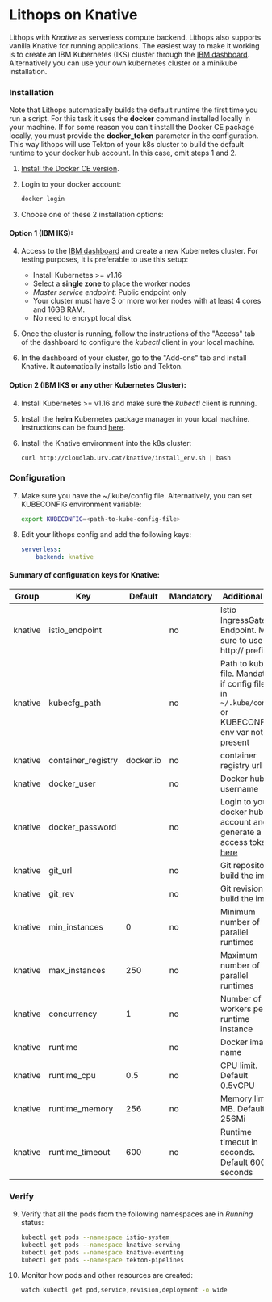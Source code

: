 # Lithops on Knative

Lithops with *Knative* as serverless compute backend. Lithops also supports vanilla Knative for running applications. The easiest way to make it working is to create an IBM Kubernetes (IKS) cluster through the [IBM dashboard](https://cloud.ibm.com/kubernetes/landing). Alternatively you can use your own kubernetes cluster or a minikube installation.

### Installation

Note that Lithops automatically builds the default runtime the first time you run a script. For this task it uses the **docker** command installed locally in your machine. If for some reason you can't install the Docker CE package locally, you must provide the **docker_token** parameter in the configuration. This way lithops will use Tekton of your k8s cluster to build the default runtime to your docker hub account. In this case, omit steps 1 and 2.

1. [Install the Docker CE version](https://docs.docker.com/get-docker/).

2. Login to your docker account:
   ```bash
   docker login
   ```

3. Choose one of these 2 installation options:

#### Option 1 (IBM IKS):

4. Access to the [IBM dashboard](https://cloud.ibm.com/kubernetes/landing) and create a new Kubernetes cluster. For testing purposes, it is preferable to use this setup:
    - Install Kubernetes >= v1.16
    - Select a **single zone** to place the worker nodes
    - *Master service endpoint*: Public endpoint only
    - Your cluster must have 3 or more worker nodes with at least 4 cores and 16GB RAM.
    - No need to encrypt local disk

5. Once the cluster is running, follow the instructions of the "Access" tab of the dashboard to configure the *kubectl* client in your local machine. 

6. In the dashboard of your cluster, go to the "Add-ons" tab and install Knative. It automatically installs Istio and Tekton.


#### Option 2 (IBM IKS or any other Kubernetes Cluster):

4. Install Kubernetes >= v1.16 and make sure the *kubectl* client is running.

5. Install the **helm** Kubernetes package manager in your local machine. Instructions can be found [here](https://github.com/helm/helm#install).

6. Install the Knative environment into the k8s cluster:
    ```
    curl http://cloudlab.urv.cat/knative/install_env.sh | bash
    ```

### Configuration

7. Make sure you have the ~/.kube/config file. Alternatively, you can set KUBECONFIG environment variable:
   ```bash
   export KUBECONFIG=<path-to-kube-config-file>
   ```

8. Edit your lithops config and add the following keys:
    ```yaml
    serverless:
        backend: knative
    ```

#### Summary of configuration keys for Knative:

|Group|Key|Default|Mandatory|Additional info|
|---|---|---|---|---|
|knative | istio_endpoint | |no | Istio IngressGateway Endpoint. Make sure to use http:// prefix |
|knative | kubecfg_path | |no | Path to kubecfg file. Mandatory if config file not in `~/.kube/config` or KUBECONFIG env var not present|
|knative | container_registry |  docker.io | no | container registry url|
|knative | docker_user | |no | Docker hub username |
|knative | docker_password | |no | Login to your docker hub account and generate a new access token [here](https://hub.docker.com/settings/security)|
|knative | git_url | |no | Git repository to build the image |
|knative | git_rev | |no | Git revision to build the image |
|knative | min_instances | 0 |no | Minimum number of parallel runtimes |
|knative | max_instances | 250 |no | Maximum number of parallel runtimes |
|knative | concurrency | 1 |no | Number of workers per runtime instance |
|knative | runtime |  |no | Docker image name|
|knative | runtime_cpu | 0.5 |no | CPU limit. Default 0.5vCPU |
|knative | runtime_memory | 256 |no | Memory limit in MB. Default 256Mi |
|knative | runtime_timeout | 600 |no | Runtime timeout in seconds. Default 600 seconds |


### Verify

9. Verify that all the pods from the following namespaces are in *Running* status: 
    ```bash
    kubectl get pods --namespace istio-system
    kubectl get pods --namespace knative-serving
    kubectl get pods --namespace knative-eventing
    kubectl get pods --namespace tekton-pipelines
    ```

10. Monitor how pods and other resources are created:
    ```bash
    watch kubectl get pod,service,revision,deployment -o wide
    ```
